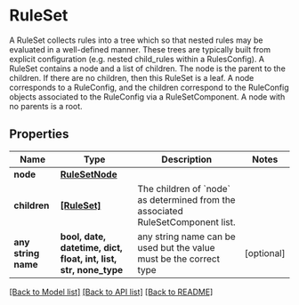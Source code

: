 # RuleSet

A RuleSet collects rules into a tree which so that nested rules may be evaluated in a well-defined manner. These trees are typically built from explicit configuration (e.g. nested child_rules within a RulesConfig). A RuleSet contains a node  and a list of children. The node is the parent to the children. If there are no children, then this RuleSet is a leaf. A node corresponds to a RuleConfig, and the children correspond to the RuleConfig objects associated to the RuleConfig via a RuleSetComponent. A node with no parents is a root. 

## Properties
Name | Type | Description | Notes
------------ | ------------- | ------------- | -------------
**node** | [**RuleSetNode**](RuleSetNode.md) |  | 
**children** | [**[RuleSet]**](RuleSet.md) | The children of &#x60;node&#x60; as determined from the associated RuleSetComponent list.  | 
**any string name** | **bool, date, datetime, dict, float, int, list, str, none_type** | any string name can be used but the value must be the correct type | [optional]

[[Back to Model list]](../README.md#documentation-for-models) [[Back to API list]](../README.md#documentation-for-api-endpoints) [[Back to README]](../README.md)


